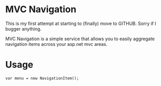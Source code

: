 MVC Navigation
======================================

This is my first attempt at starting to (finally) move to GITHUB. Sorry if I bugger anything.

MVC Navigation is a simple service that allows you to easily aggregate navigation items
across your asp.net mvc areas. 

Usage
======================================
	var menu = new NavigationItem();